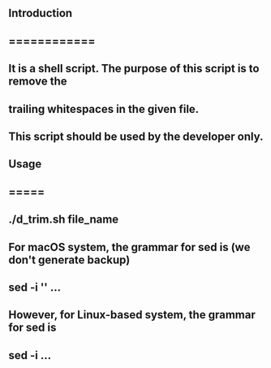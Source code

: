 ##
##
## Introduction
## ============
##
## It is a shell script. The purpose of this script is to remove the
## trailing whitespaces in the given file.
##
## This script should be used by the developer only.
##
## Usage
## =====
##
## ./d_trim.sh file_name
##
## For macOS system, the grammar for sed is (we don't generate backup)
##     sed -i '' ...
##
## However, for Linux-based system, the grammar for sed is
##     sed -i ...
